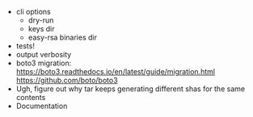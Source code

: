 - cli options
  - dry-run
  - keys dir
  - easy-rsa binaries dir
- tests!
- output verbosity
- boto3 migration: https://boto3.readthedocs.io/en/latest/guide/migration.html https://github.com/boto/boto3
- Ugh, figure out why tar keeps generating different shas for the same contents
- Documentation
